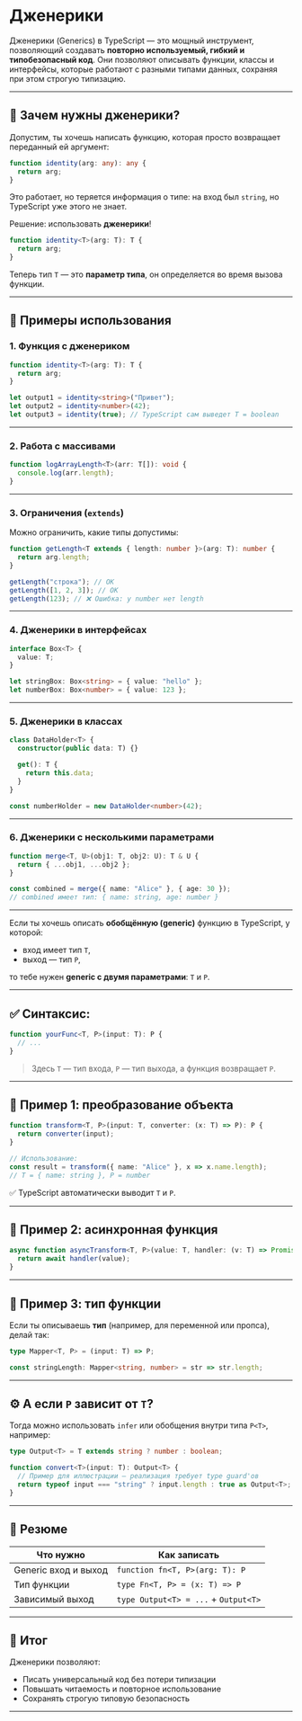 # Дженерики

Дженерики (Generics) в TypeScript — это мощный инструмент, позволяющий создавать **повторно используемый, гибкий и типобезопасный код**. Они позволяют описывать функции, классы и интерфейсы, которые работают с разными типами данных, сохраняя при этом строгую типизацию.

---

## 🔹 Зачем нужны дженерики?

Допустим, ты хочешь написать функцию, которая просто возвращает переданный ей аргумент:

```ts
function identity(arg: any): any {
  return arg;
}
```

Это работает, но теряется информация о типе: на вход был `string`, но TypeScript уже этого не знает.

Решение: использовать **дженерики**!

```ts
function identity<T>(arg: T): T {
  return arg;
}
```

Теперь тип `T` — это **параметр типа**, он определяется во время вызова функции.

---

## 🔹 Примеры использования

### 1. Функция с дженериком

```ts
function identity<T>(arg: T): T {
  return arg;
}

let output1 = identity<string>("Привет");
let output2 = identity<number>(42);
let output3 = identity(true); // TypeScript сам выведет T = boolean
```

---

### 2. Работа с массивами

```ts
function logArrayLength<T>(arr: T[]): void {
  console.log(arr.length);
}
```

---

### 3. Ограничения (`extends`)

Можно ограничить, какие типы допустимы:

```ts
function getLength<T extends { length: number }>(arg: T): number {
  return arg.length;
}

getLength("строка"); // OK
getLength([1, 2, 3]); // OK
getLength(123); // ❌ Ошибка: у number нет length
```

---

### 4. Дженерики в интерфейсах

```ts
interface Box<T> {
  value: T;
}

let stringBox: Box<string> = { value: "hello" };
let numberBox: Box<number> = { value: 123 };
```

---

### 5. Дженерики в классах

```ts
class DataHolder<T> {
  constructor(public data: T) {}

  get(): T {
    return this.data;
  }
}

const numberHolder = new DataHolder<number>(42);
```

---

### 6. Дженерики с несколькими параметрами

```ts
function merge<T, U>(obj1: T, obj2: U): T & U {
  return { ...obj1, ...obj2 };
}

const combined = merge({ name: "Alice" }, { age: 30 });
// combined имеет тип: { name: string, age: number }
```

---

Если ты хочешь описать **обобщённую (generic)** функцию в TypeScript, у которой:

* вход имеет тип `T`,
* выход — тип `P`,

то тебе нужен **generic с двумя параметрами**: `T` и `P`.

---

## ✅ Синтаксис:

```ts
function yourFunc<T, P>(input: T): P {
  // ...
}
```

> Здесь `T` — тип входа, `P` — тип выхода, а функция возвращает `P`.

---

## 🔧 Пример 1: преобразование объекта

```ts
function transform<T, P>(input: T, converter: (x: T) => P): P {
  return converter(input);
}

// Использование:
const result = transform({ name: "Alice" }, x => x.name.length);
// T = { name: string }, P = number
```

✅ TypeScript автоматически выводит `T` и `P`.

---

## 🔧 Пример 2: асинхронная функция

```ts
async function asyncTransform<T, P>(value: T, handler: (v: T) => Promise<P>): Promise<P> {
  return await handler(value);
}
```

---

## 🔧 Пример 3: тип функции

Если ты описываешь **тип** (например, для переменной или пропса), делай так:

```ts
type Mapper<T, P> = (input: T) => P;

const stringLength: Mapper<string, number> = str => str.length;
```

---

## ⚙️ А если `P` зависит от `T`?

Тогда можно использовать `infer` или обобщения внутри типа `P<T>`, например:

```ts
type Output<T> = T extends string ? number : boolean;

function convert<T>(input: T): Output<T> {
  // Пример для иллюстрации — реализация требует type guard'ов
  return typeof input === "string" ? input.length : true as Output<T>;
}
```

---

## 📌 Резюме

| Что нужно            | Как записать                         |
| -------------------- | ------------------------------------ |
| Generic вход и выход | `function fn<T, P>(arg: T): P`       |
| Тип функции          | `type Fn<T, P> = (x: T) => P`        |
| Зависимый выход      | `type Output<T> = ...` + `Output<T>` |

---

## 🔹 Итог

Дженерики позволяют:

* Писать универсальный код без потери типизации
* Повышать читаемость и повторное использование
* Сохранять строгую типовую безопасность

---